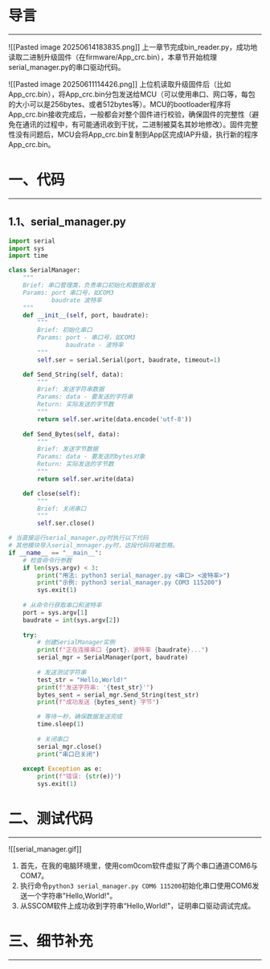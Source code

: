 # 导言
---
![[Pasted image 20250614183835.png]]
上一章节完成bin_reader.py，成功地读取二进制升级固件（在firmware/App_crc.bin），本章节开始梳理serial_manager.py的串口驱动代码。

![[Pasted image 20250611114426.png]]
上位机读取升级固件后（比如App_crc.bin），将App_crc.bin分包发送给MCU（可以使用串口、网口等，每包的大小可以是256bytes、或者512bytes等）。MCU的bootloader程序将App_crc.bin接收完成后，一般都会对整个固件进行校验，确保固件的完整性（避免在通讯的过程中，有可能通讯收到干扰，二进制被莫名其妙地修改）。固件完整性没有问题后，MCU会将App_crc.bin复制到App区完成IAP升级，执行新的程序App_crc.bin。


# 一、代码
---
## 1.1、serial_manager.py
```python
import serial
import sys
import time

class SerialManager:
    """
    Brief: 串口管理类，负责串口初始化和数据收发
    Params: port 串口号，如COM3
            baudrate 波特率
    """
    def __init__(self, port, baudrate):
        """
        Brief: 初始化串口
        Params: port - 串口号，如COM3
                baudrate - 波特率
        """
        self.ser = serial.Serial(port, baudrate, timeout=1)

    def Send_String(self, data):
        """
        Brief: 发送字符串数据
        Params: data - 要发送的字符串
        Return: 实际发送的字节数
        """
        return self.ser.write(data.encode('utf-8'))
    
    def Send_Bytes(self, data):
        """
        Brief: 发送字节数据
        Params: data - 要发送的bytes对象
        Return: 实际发送的字节数
        """
        return self.ser.write(data)

    def close(self):
        """
        Brief: 关闭串口
        """
        self.ser.close()

# 当直接运行serial_manager.py时执行以下代码
# 其他模块导入serial_mnnager.py时，这段代码将被忽略。
if __name__ == "__main__":
    # 检查命令行参数
    if len(sys.argv) < 3:
        print("用法: python3 serial_manager.py <串口> <波特率>")
        print("示例: python3 serial_manager.py COM3 115200")
        sys.exit(1)
    
    # 从命令行获取串口和波特率
    port = sys.argv[1]
    baudrate = int(sys.argv[2])
    
    try:
        # 创建SerialManager实例
        print(f"正在连接串口 {port}，波特率 {baudrate}...")
        serial_mgr = SerialManager(port, baudrate)
        
        # 发送测试字符串
        test_str = "Hello,World!"
        print(f"发送字符串: '{test_str}'")
        bytes_sent = serial_mgr.Send_String(test_str)
        print(f"成功发送 {bytes_sent} 字节")

        # 等待一秒，确保数据发送完成
        time.sleep(1)
        
        # 关闭串口
        serial_mgr.close()
        print("串口已关闭")
        
    except Exception as e:
        print(f"错误: {str(e)}")
        sys.exit(1)
```

# 二、测试代码
---
![[serial_manager.gif]]
1. 首先，在我的电脑环境里，使用com0com软件虚拟了两个串口通道COM6与COM7。
2. 执行命令`python3 serial_manager.py COM6 115200`初始化串口使用COM6发送一个字符串"Hello,World!"。
3. 从SSCOM软件上成功收到字符串“Hello,World!"，证明串口驱动调试完成。

# 三、细节补充
---
